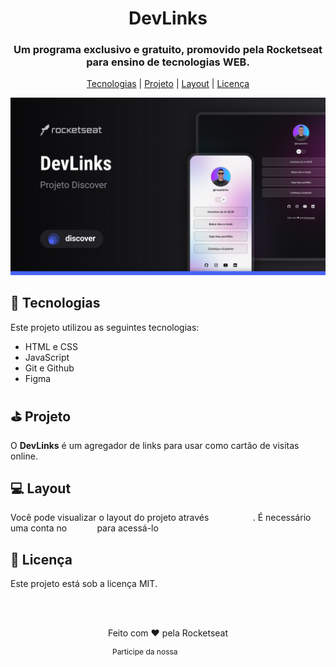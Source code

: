 <h1 align="center">DevLinks</h1>
<h3 align="center">Um programa exclusivo e gratuito, promovido pela Rocketseat para ensino de tecnologias WEB.</h3>

<p align="center">
    <a href="#tecnologias">Tecnologias</a>&nbsp;|
    <a href="#projeto">Projeto</a>&nbsp;|
    <a href="layout">Layout</a>&nbsp;|
    <a href="Licenca">Licença</a>
</p>

<img alt="Preview" src=".github/preview.jpg">

<h2 id="tecnologias">👾 Tecnologias</h2>
<p>Este projeto utilizou as seguintes tecnologias:</p>
<ul>
    <li>HTML e CSS</li>
    <li>JavaScript</li>
    <li>Git e Github</li>
    <li>Figma</li>
</ul>

<h2 id="projeto">⛳️ Projeto</h2>
<p>O <strong>DevLinks</strong> é um agregador de links para usar como cartão de visitas online.</p>

<h2 id="layout">💻 Layout</h2>
<p>Você pode visualizar o layout do projeto através <a href="https://www.figma.com/design/BRsMno0JREGpZhC4MAClRY/DevLinks-%E2%80%A2-Projeto-Discover-(Community)?node-id=10-620&t=egveioZGWSVJJ1oL-0" style="text-decoration:underline;color:white;">desse link</a>. É necessário uma conta no <a href="https://figma.com" style="text-decoration:underline;color:white;">Figma</a> para acessá-lo</p>

<h2 id="licenca">📜 Licença</h2>
<p>Este projeto está sob a licença MIT.</p>

<br><br>

<p align="center">Feito com ❤️ pela Rocketseat</p>
<p align="center" style="font-size:12px;">Participe da nossa <a href="https://discord.gg/rocketseat" style="text-decoration:underline;color:white;">comunidade</a></p>

